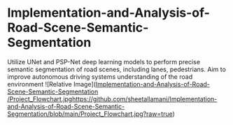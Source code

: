 # Implementation-and-Analysis-of-Road-Scene-Semantic-Segmentation
Utilize UNet and PSP-Net deep learning models to perform precise semantic segmentation of road scenes, including lanes, pedestrians. Aim to improve autonomous driving systems understanding of the road environment
![Relative Image]([Implementation-and-Analysis-of-Road-Scene-Semantic-Segmentation
/Project_Flowchart.jpg](https://github.com/sheetallamani/Implementation-and-Analysis-of-Road-Scene-Semantic-Segmentation/blob/main/Project_Flowchart.jpg?raw=true)https://github.com/sheetallamani/Implementation-and-Analysis-of-Road-Scene-Semantic-Segmentation/blob/main/Project_Flowchart.jpg?raw=true)
